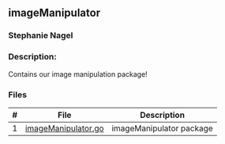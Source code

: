 ## imageManipulator
### Stephanie Nagel
### Description:

Contains our image manipulation package!

### Files

|   #   | File            | Description                                        |
| :---: | --------------- | -------------------------------------------------- |
| 1 | [imageManipulator.go](https://github.com/aelious/4143-PLC-Nagel/blob/main/Assignments/P02/imagemod/imageManipulator/imageManipulator.go) | imageManipulator package |

